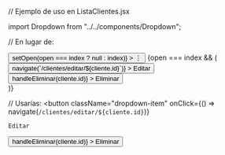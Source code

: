 // Ejemplo de uso en ListaClientes.jsx

import Dropdown from "../../components/Dropdown";

// En lugar de:

<div className="dropdown">
  <button
    className="dots-button"
    onClick={() => setOpen(open === index ? null : index)}
  >
    ⋮
  </button>
  {open === index && (
    <div className="dropdown-content">
      <button
        className="dropdown-item"
        onClick={() => navigate(`/clientes/editar/${cliente.id}`)}
      >
        Editar
      </button>
      <button
        className="dropdown-item"
        onClick={() => handleEliminar(cliente.id)}
      >
        Eliminar
      </button>
    </div>
  )}
</div>

// Usarías:
<Dropdown>
<button
className="dropdown-item"
onClick={() => navigate(`/clientes/editar/${cliente.id}`)}

>

    Editar

  </button>
  <button
    className="dropdown-item"
    onClick={() => handleEliminar(cliente.id)}
  >
    Eliminar
  </button>
</Dropdown>
